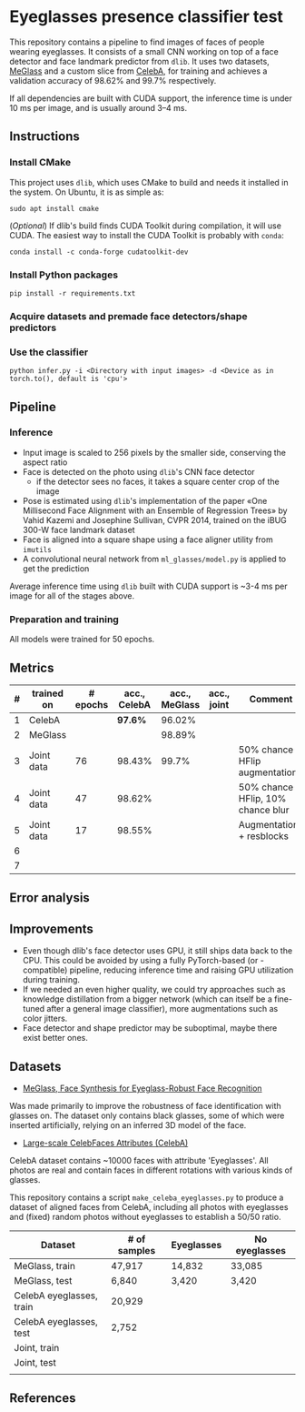 # Eyeglasses presence classifier test

This repository contains a pipeline to find images of faces of people wearing eyeglasses. It consists of a small CNN working on top of a face detector and face landmark predictor from `dlib`. It uses two datasets, [MeGlass](https://github.com/cleardusk/MeGlass) and a custom slice from [CelebA](http://mmlab.ie.cuhk.edu.hk/projects/CelebA.html), for training and achieves a validation accuracy of 98.62% and 99.7% respectively.

If all dependencies are built with CUDA support, the inference time is under 10 ms per image, and is usually around 3–4 ms.

## Instructions

### Install CMake

This project uses `dlib`, which uses CMake to build and needs it installed in the system. On Ubuntu, it is as simple as:
```
sudo apt install cmake
```
(_Optional_) If dlib's build finds CUDA Toolkit during compilation, it will use CUDA. The easiest way to install the CUDA Toolkit is probably with `conda`:
```
conda install -c conda-forge cudatoolkit-dev
```

### Install Python packages

```
pip install -r requirements.txt
```

### Acquire datasets and premade face detectors/shape predictors



### Use the classifier

```
python infer.py -i <Directory with input images> -d <Device as in torch.to(), default is 'cpu'>
```

## Pipeline

### Inference

- Input image is scaled to 256 pixels by the smaller side, conserving the aspect ratio
- Face is detected on the photo using `dlib`'s CNN face detector
  - if the detector sees no faces, it takes a square center crop of the image
- Pose is estimated using `dlib`'s implementation of the paper
«One Millisecond Face Alignment with an Ensemble of Regression Trees» by
Vahid Kazemi and Josephine Sullivan, CVPR 2014,
 trained on the iBUG 300-W face landmark dataset
- Face is aligned into a square shape using a face aligner utility from `imutils`
- A convolutional neural network from `ml_glasses/model.py` is applied to get the prediction

Average inference time using `dlib` built with CUDA support is ~3-4 ms per image for all of the stages above.

### Preparation and training

All models were trained for 50 epochs.

## Metrics

| # | trained on | # epochs | acc., CelebA | acc., MeGlass | acc., joint | Comment |
|---|---|---|---|---|---|---|
| 1 | CelebA |  | **97.6%** | 96.02%  |   |   |
| 2 | MeGlass |  |  | 98.89% |   |   |
| 3 | Joint data  | 76 | 98.43% | 99.7% |   | 50% chance HFlip augmentation |
| 4 | Joint data | 47 | 98.62% |  |   | 50% chance HFlip, 10% chance blur |
| 5 | Joint data  | 17 | 98.55% | |   | Augmentations + resblocks |
| 6 |   |   |   |  | |   |
| 7 |   |   |   | |  |   |

## Error analysis

## Improvements

- Even though dlib's face detector uses GPU, it still ships data back to the CPU. This could be avoided by using a fully PyTorch-based (or -compatible) pipeline, reducing inference time and raising GPU utilization during training.
- If we needed an even higher quality, we could try approaches such as knowledge distillation from a bigger network (which can itself be a fine-tuned after a general image classifier), more augmentations such as color jitters.
- Face detector and shape predictor may be suboptimal, maybe there exist better ones.

## Datasets

- [MeGlass, Face Synthesis for Eyeglass-Robust Face Recognition](https://github.com/cleardusk/MeGlass)

Was made primarily to improve the robustness of face identification with glasses on. The dataset only contains black glasses, some of which were inserted artificially, relying on an inferred 3D model of the face.

- [Large-scale CelebFaces Attributes (CelebA)](http://mmlab.ie.cuhk.edu.hk/projects/CelebA.html)

CelebA dataset contains ~10000 faces with attribute 'Eyeglasses'. All photos are real and contain faces in different rotations with various kinds of glasses. 

This repository contains a script `make_celeba_eyeglasses.py` to produce a dataset of aligned faces from CelebA, including all photos with eyeglasses and (fixed) random photos without eyeglasses to establish a 50/50 ratio.

| Dataset | # of samples | Eyeglasses | No eyeglasses |
|---|---|---|---|
| MeGlass, train | 47,917 | 14,832 | 33,085 |
| MeGlass, test | 6,840 | 3,420 | 3,420 |
| CelebA eyeglasses, train | 20,929 |   |   |
| CelebA eyeglasses, test | 2,752 |   |   |
| Joint, train |   |   |   |
| Joint, test |   |   |   |
|   |   |   |   |

## References